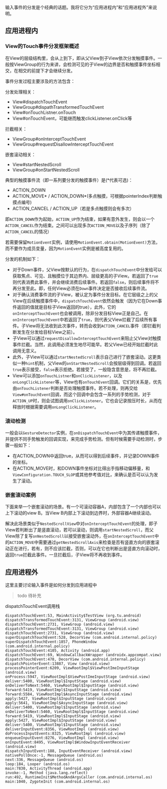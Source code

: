 输入事件的分发是个经典的话题。我将它分为“应用进程内”和“应用进程外”来说明。


## 应用进程内

### View的Touch事件分发框架概述

在View的层级结构里，会从上到下，即从父View到子View依次分发触摸事件。一般按ViewGroup的行为来讲，会检测可见的子View的边界是否和触摸事件坐标相交，在相交的前提下才会继续分发。

事件分发过程主要涉及的方法包含：

分发处理相关：

- View#dispatchTouchEvent
- ViewGroup#dispathTransformedTouchEvent
- View#onTouchListner.onTouch
- View#onTouchEvent，可能继而触发clickListener.onClick等

拦截相关：

- ViewGroup#onInterceptTouchEvent
- ViewGroup#requestDisallowInterceptTouchEvent

嵌套滚动相关：

- View#startNestedScroll
- ViewGroup#onStartNestedScroll

典型的触摸事件流（即一系列要分发的触摸事件）是(*代表可选)：

- ACTION_DOWN
- ACTION_MOVE* / ACTION_DOWN*(多点触摸，可根据pointerIndex判断触摸点编号)
- ACTION_CANCEL / ACTION_UP（若是多点触摸则会有多次）

即`ACTION_DOWN`作为起始，`ACTION_UP`作为结束，如果有意外发生，则会以一个`ACTION_CANCEL`作为结束。之间可以出现多次`ACTION_MOVE`以及子序列（除了`ACTION_CANCEL`的情况）

若需要保留`MotionEvent`实例，请使用`MotionEvent.obtain(MotionEvent)`方法，而不要作为成员变量，因为`MotionEvent`实例是被高度复用的。

分发的机制如下：

- 对于Down事件，父View按默认的行为，在`dispatchTouchEvent`中分发给可以获取焦点、可见、且触摸位于其边界内、层级更高的子View。若返回了`true`则代表消费此事件，并会继续消费后续事件。若返回`false`，则后续事件将不再分发至此。即，任何View必须在`Down`事件决定是否接收后续事件流。
- 对于确认消费事件流的子View，被认定为事件分发目标。在它层级之上的父View在后续触摸事件中，`dispatchTouchEvent`依然会触发（因为它在Down事件返回的值就是目标子View返回的true），此外，它的`onInterceptTouchEvent`也会被调用，除非分发目标View正是自己。在`onInterceptTouchEvent`中若返回了`true`，则代表父View拦截了后续所有事件。子View将无法收到此次事件，转而会收到`ACTION_CANCEL`事件（即拦截判断发生在分发给目标View之前）。
- 子View可以通过`requestDisallowInterceptTouchEvent`来阻止父View对触摸事件拦截。当然，此调用必须发生地尽可能早。若父View已经开始拦截时此调用无意义。
- 此外，子View可以通过`startNestedScroll`表示自己进行了嵌套滚动。这更类似一种`hint`机制，父View的`onStartNestedScroll`会按层级得到回调。若返回`true`表示接受，`false`表示拒绝。若接受了，一般隐含意思是，将不再拦截。
- View可以添加`onTouchListner`和`onClickListener`，以及`onLongClickListener`等，View也有`onTouchEvent`回调。它们的关系是，优先由`onTouchListener`判断是否处理触摸事件。若不处理，则再交给`View#onTouchEvent`回调，而这个回调中会包含一系列的手势检测，对于`ACTION_UP`时，则会试图调用`onClickListener`。它也会记录按压时长，从而在释放时根据需要调用`onLongClickListener`。

### 滚动检测

一般会以`GestureDetector`实例，在`onDispatchTouchEvent`中为其传递触摸事件，并提供不同手势触发的回调实现，来完成手势检测。但有时候需要手动检测时，步骤一般如下：

- 在ACTION_DOWN中返回true，从而可以得到后续事件，并记录DOWN事件的坐标。
- 在ACTION_MOVE时，和DOWN事件坐标对比得出手指移动偏移量，和`ViewConfiguration.TOUCH_SLOP`或其他参考值对比，来确认是否可以认为发生了滚动。

### 嵌套滚动案例

下面来举一个嵌套滚动的场景。有一个可滚动容器A，内部包含了一个内部也可以上下滚动的view B。当View B内部上下滚动到边界时，外部容器A继续滚动。

解决此场景类似于`NestedScrollView`中对`onInterceptTouchEvent`的处理，即子View若判断出了是竖直滚动，若可以滚动，则调用`startNestedScroll`，而父View除了复写`onNestedScroll`以接受嵌套滚动外，在`onInterceptTouchEvent`中的`ACTION_MOVE`中需要通过`getNestedScrollAxis`来检查是否有竖直方向的嵌套滚动正在进行，若有，则不应该拦截，否则，可以在它也判断出是竖直方向滚动时，返回`true`拦截此事件。一旦拦截后，子View将不再收到事件。



## 应用进程外

这里主要讨论输入事件是如何分发到应用进程中

> todo 待补充


dispatchTouchEvent调用栈
```
dispatchTouchEvent:53, MainActivity$TestView (org.tu.android)
dispatchTransformedTouchEvent:3131, ViewGroup (android.view)
dispatchTouchEvent:2731, ViewGroup (android.view)
dispatchTransformedTouchEvent:3131, ViewGroup (android.view)
dispatchTouchEvent:2731, ViewGroup (android.view)
superDispatchTouchEvent:528, DecorView (com.android.internal.policy)
superDispatchTouchEvent:1857, PhoneWindow (com.android.internal.policy)
dispatchTouchEvent:4105, Activity (android.app)
dispatchTouchEvent:69, WindowCallbackWrapper (androidx.appcompat.view)
dispatchTouchEvent:478, DecorView (com.android.internal.policy)
dispatchPointerEvent:13887, View (android.view)
processPointerEvent:6209, ViewRootImpl$ViewPostImeInputStage (android.view)
onProcess:5947, ViewRootImpl$ViewPostImeInputStage (android.view)
deliver:5400, ViewRootImpl$InputStage (android.view)
onDeliverToNext:5460, ViewRootImpl$InputStage (android.view)
forward:5419, ViewRootImpl$InputStage (android.view)
forward:5584, ViewRootImpl$AsyncInputStage (android.view)
apply:5427, ViewRootImpl$InputStage (android.view)
apply:5641, ViewRootImpl$AsyncInputStage (android.view)
deliver:5400, ViewRootImpl$InputStage (android.view)
onDeliverToNext:5460, ViewRootImpl$InputStage (android.view)
forward:5419, ViewRootImpl$InputStage (android.view)
apply:5427, ViewRootImpl$InputStage (android.view)
deliver:5400, ViewRootImpl$InputStage (android.view)
deliverInputEvent:8356, ViewRootImpl (android.view)
doProcessInputEvents:8325, ViewRootImpl (android.view)
enqueueInputEvent:8276, ViewRootImpl (android.view)
onInputEvent:8495, ViewRootImpl$WindowInputEventReceiver (android.view)
dispatchInputEvent:188, InputEventReceiver (android.view)
nativePollOnce:-1, MessageQueue (android.os)
next:336, MessageQueue (android.os)
loop:184, Looper (android.os)
main:7830, ActivityThread (android.app)
invoke:-1, Method (java.lang.reflect)
run:492, RuntimeInit$MethodAndArgsCaller (com.android.internal.os)
main:1040, ZygoteInit (com.android.internal.os)
```
